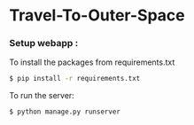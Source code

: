 # Travel-To-Outer-Space



### Setup webapp :

To install the packages from requirements.txt
```sh 
$ pip install -r requirements.txt
```
To run the server:
```sh 
$ python manage.py runserver 
``` 
